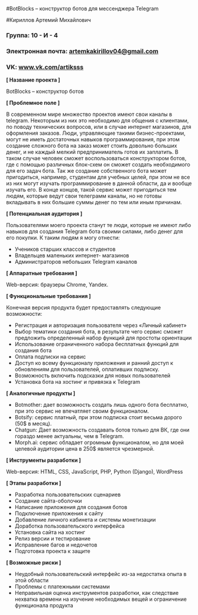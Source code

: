#BotBlocks – конструктор ботов для мессенджера Telegram

#Кириллов Артемий Михайлович

### Группа: 10 - И - 4
### Электронная почта: artemkakirillov04@gmail.com
### VK: www.vk.com/artiksss


**[ Название проекта ]**

BotBlocks – конструктор ботов

**[ Проблемное поле ]**

В современном мире множество проектов имеют свои каналы в telegram. Некоторым из них это необходимо для общения с клиентами, по поводу технических вопросов, или в случае интернет магазинов, для оформления заказов. Люди, управляющие такими бизнес-проектами, могут не иметь достаточных навыков программирования, при этом создание сложного бота на заказ может стоить довольно больших денег, и не каждый мелкий предприниматель готов их заплатить. В таком случае человек сможет воспользоваться конструктором ботов, где с помощью различных блок-схем он сможет создать необходимого для его задач бота. Так же создание собственного бота может пригодиться, например, студентам для учебных целей, при этом не все из них могут изучать программирование в данной области, да и вообще изучать его. В конце концов, такой сервис может пригодиться тем людям, которые ведут свои телеграмм каналы, но не готовы вкладывать в них большие суммы денег по тем или иным причинам.

**[ Потенциальная аудитория ]**

Пользователями моего проекта станут те люди, которые не имеют либо навыков для создания Telegram бота своими силами, либо денег для его покупки. К таким людям я могу отнести:
*  Учеников старших классов и студентов
*  Владельцев маленьких интернет- магазинов
*  Администраторов небольших Telegram каналов

**[ Аппаратные требования ]**

Web-версия: браузеры Chrome, Yandex.

**[ Функциональные требования ]**

Конечная версия продукта будет предоставлять следующие возможности:
*  Регистрация и авторизация пользователя через «Личный кабинет»
*  Выбор тематики создания бота, в результате чего сервис сможет предложить определенный набор функций для простоты ориентации
*  Использование ограниченного набора бесплатных функций для создания бота
*  Оплата подписки на сервис
*  Доступ ко всему функционалу приложения и ранний доступ к обновлениям для пользователей, оплативших подписку.
*  Возможность включить подсказки для новых пользователей
*  Установка бота на хостинг и привязка к Telegram



**[ Аналогичные продукты ]**

*  Botmother: дает возможность создать лишь одного бота бесплатно, при это сервис не впечатляет своим функционалом.
*  Botsify: сервис платный, при этом подписка стоит весьма дорого (50$ в месяц).
*  Chatgun: Дает возможность создавать ботов только для ВК, где они гораздо менее актуальны, чем в Telegram.
*  Morph.ai: сервис обладает огромным функционалом, но для моей целевой аудитории цена в 250$ является чрезмерной.

**[ Инструменты разработки ]**

Web-версия: HTML, CSS, JavaScript, PHP, Python (Django), WordPress

**[ Этапы разработки ]**

*  Разработка пользовательских сценариев
*  Создание сайта-оболочки
*  Написание приложения для создания ботов
*  Подключение приложения к сайту
*  Добавление личного кабинета и системы монетизации
*  Доработка пользовательского интерфейса
*  Установка сайта на хостинг
*  Релиз версии и тестирование
*  Исправление багов и недочетов
*  Подготовка проекта к защите

**[ Возможные риски ]**

*  Неудобный пользовательский интерфейс из-за недостатка опыта в этой области
*  Проблемы с платежными системами
*  Неправильная оценка инструментов разработки, как следствие нехватка времени на изучение необходимых вещей и ограничение функционала продукта

